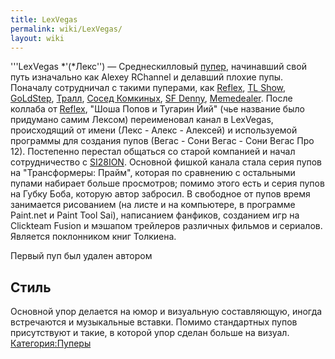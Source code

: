 ```yaml
---
title: LexVegas
permalink: wiki/LexVegas/
layout: wiki
---
```


'''LexVegas *'(*Лекс'') — Среднескилловый [пупер](Пуперы "wikilink"),
начинавший свой путь изначально как Alexey RChannel и делавший плохие
пупы. Поначалу сотрудничал с такими пуперами, как
[Reflex](/wiki/Reflex "wikilink"), [TL Show](TL_Show "wikilink"),
[GoLdStep](/wiki/GoLdStep "wikilink"), [Тралл](TRALL_PUKANOW "wikilink"),
[Сосед Комкиных](Сосед_Комкиных "wikilink"), [SF
Denny](/wiki/SF_Denny "wikilink"), [Memedealer](Memedealer "wikilink"). После
коллаба от [Reflex](/wiki/Reflex "wikilink"), "Шоша Попов и Тугарин Йий" (чье
название было придумано самим Лексом) переименовал канал в LexVegas,
происходящий от имени (Лекс - Алекс - Алексей) и используемой программы
для создания пупов (Вегас - Сони Вегас - Сони Вегас Про 12). Постепенно
перестал общаться со старой компанией и начал сотрудничество с
[SI28ION](/wiki/SI28ION "wikilink"). Основной фишкой канала стала серия пупов
на "Трансформеры: Прайм", которая по сравнению с остальными пупами
набирает больше просмотров; помимо этого есть и серия пупов на Губку
Боба, которую автор забросил. В свободное от пупов время занимается
рисованием (на листе и на компьютере, в программе Paint.net и Paint Tool
Sai), написанием фанфиков, созданием игр на Clickteam Fusion и мэшапом
трейлеров различных фильмов и сериалов. Является поклонником книг
Толкиена.

Первый пуп был удален автором

## Стиль

Основной упор делается на юмор и визуальную составляющую, иногда
встречаются и музыкальные вставки. Помимо стандартных пупов присутствуют
и такие, в которой упор сделан больше на визуал.
[Категория:Пуперы](Категория:Пуперы "wikilink")
